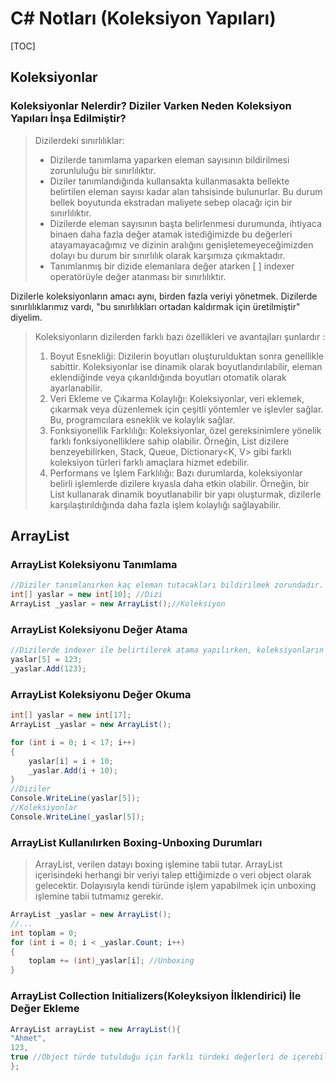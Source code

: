 # C# Notları (Koleksiyon Yapıları)

[TOC]



## Koleksiyonlar

### Koleksiyonlar Nelerdir? Diziler Varken Neden Koleksiyon Yapıları İnşa Edilmiştir?

> Dizilerdeki sınırlılıklar:
>
> * Dizilerde tanımlama yaparken eleman sayısının bildirilmesi zorunluluğu bir sınırlılıktır.
> * Diziler tanımlandığında kullansakta kullanmasakta bellekte belirtilen eleman sayısı kadar alan tahsisinde bulunurlar. Bu durum bellek boyutunda ekstradan maliyete sebep olacağı için bir sınırlılıktır.
> * Dizilerde eleman sayısının başta belirlenmesi durumunda, ihtiyaca binaen daha fazla değer atamak istediğimizde bu değerleri atayamayacağımız ve dizinin aralığını genişletemeyeceğimizden dolayı bu durum bir sınırlılık olarak karşımıza çıkmaktadır.
> * Tanımlanmış bir dizide elemanlara değer atarken [ ] indexer operatörüyle değer atanması bir sınırlılıktır.

Dizilerle koleksiyonların amacı aynı, birden fazla veriyi yönetmek. Dizilerde sınırlılıklarımız vardı, "bu sınırlılıkları ortadan kaldırmak için üretilmiştir" diyelim.



> Koleksiyonların dizilerden farklı bazı özellikleri ve avantajları şunlardır :
>
> 1. Boyut Esnekliği: Dizilerin boyutları oluşturulduktan sonra genellikle sabittir. Koleksiyonlar ise dinamik olarak boyutlandırılabilir, eleman eklendiğinde veya çıkarıldığında boyutları otomatik olarak ayarlanabilir.
> 2. Veri Ekleme ve Çıkarma Kolaylığı: Koleksiyonlar, veri eklemek, çıkarmak veya düzenlemek için çeşitli yöntemler ve işlevler sağlar. Bu, programcılara esneklik ve kolaylık sağlar.
> 3. Fonksiyonellik Farklılığı: Koleksiyonlar, özel gereksinimlere yönelik farklı fonksiyonelliklere sahip olabilir. Örneğin, List<T> dizilere benzeyebilirken, Stack<T>, Queue<T>, Dictionary<K, V> gibi farklı koleksiyon türleri farklı amaçlara hizmet edebilir.
> 4. Performans ve İşlem Farklılığı: Bazı durumlarda, koleksiyonlar belirli işlemlerde dizilere kıyasla daha etkin olabilir. Örneğin, bir List<T> kullanarak dinamik boyutlanabilir bir yapı oluşturmak, dizilerle karşılaştırıldığında daha fazla işlem kolaylığı sağlayabilir.



## ArrayList

### ArrayList Koleksiyonu Tanımlama

```csharp
//Diziler tanımlanırken kaç eleman tutacakları bildirilmek zorundadır.
int[] yaslar = new int[10]; //Dizi
ArrayList _yaslar = new ArrayList();//Koleksiyon
```



### ArrayList Koleksiyonu Değer Atama

```csharp
//Dizilerde indexer ile belirtilerek atama yapılırken, koleksiyonların genel çoğunluğunda Add() fonksiyonu üzerinden gerçekleştirilir.
yaslar[5] = 123;
_yaslar.Add(123);
```



### ArrayList Koleksiyonu Değer Okuma

```csharp
int[] yaslar = new int[17];
ArrayList _yaslar = new ArrayList();

for (int i = 0; i < 17; i++)
{
    yaslar[i] = i + 10;
    _yaslar.Add(i + 10);
}
//Diziler
Console.WriteLine(yaslar[5]);
//Koleksiyonlar
Console.WriteLine(_yaslar[5]);
```



### ArrayList Kullanılırken Boxing-Unboxing Durumları

> ArrayList, verilen datayı boxing işlemine tabii tutar.
> ArrayList içerisindeki herhangi bir veriyi talep ettiğimizde o veri object olarak gelecektir. Dolayısıyla kendi türünde işlem yapabilmek için unboxing işlemine tabii tutmamız gerekir.

```csharp
ArrayList _yaslar = new ArrayList();
//...
int toplam = 0;
for (int i = 0; i < _yaslar.Count; i++)
{
    toplam += (int)_yaslar[i]; //Unboxing
}
```



### ArrayList Collection Initializers(Koleyksiyon İlklendirici) İle Değer Ekleme

```csharp
ArrayList arrayList = new ArrayList(){
"Ahmet",
123,
true //Object türde tutulduğu için farklı türdeki değerleri de içerebilir.
};
```

